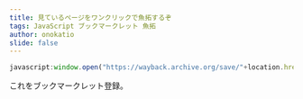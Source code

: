 ```yaml
---
title: 見ているページをワンクリックで魚拓するぞ
tags: JavaScript ブックマークレット 魚拓
author: onokatio
slide: false
---
```

```js
javascript:window.open("https://wayback.archive.org/save/"+location.href)
```

これをブックマークレット登録。

